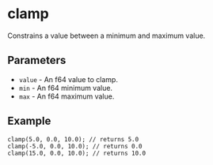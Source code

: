 # clamp
Constrains a value between a minimum and maximum value.

## Parameters
 - `value` - An f64 value to clamp.
 - `min` - An f64 minimum value.
 - `max` - An f64 maximum value.

## Example
```rhai
clamp(5.0, 0.0, 10.0); // returns 5.0
clamp(-5.0, 0.0, 10.0); // returns 0.0
clamp(15.0, 0.0, 10.0); // returns 10.0
```